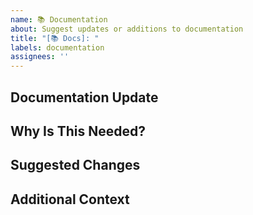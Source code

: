 ```yaml
---
name: 📚 Documentation
about: Suggest updates or additions to documentation
title: "[📚 Docs]: "
labels: documentation
assignees: ''
---
```


## Documentation Update
<!-- What part of the documentation needs to be updated or added? -->

## Why Is This Needed?
<!-- Explain the importance of this update. -->

## Suggested Changes
<!-- Provide a detailed description of the changes. -->

## Additional Context
<!-- Include any related resources. -->
